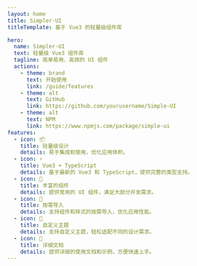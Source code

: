 ```yaml
---
layout: home
title: Simpler-UI
titleTemplate: 基于 Vue3 的轻量级组件库

hero:
  name: Simpler-UI
  text: 轻量级 Vue3 组件库
  tagline: 简单易用、高效的 UI 组件
  actions:
    - theme: brand
      text: 开始使用
      link: /guide/features
    - theme: alt
      text: GitHub
      link: https://github.com/yourusername/Simple-UI
    - theme: alt
      text: NPM
      link: https://www.npmjs.com/package/simple-ui
features:
  - icon: 📦
    title: 轻量级设计
    details: 易于集成和使用，优化应用体积。
  - icon: ⚡️
    title: Vue3 + TypeScript
    details: 基于最新的 Vue3 和 TypeScript，提供完整的类型支持。
  - icon: 📖
    title: 丰富的组件
    details: 提供常用的 UI 组件，满足大部分开发需求。
  - icon: 💪
    title: 按需导入
    details: 支持组件和样式的按需导入，优化应用性能。
  - icon: 🔩
    title: 自定义主题
    details: 支持自定义主题，轻松适配不同的设计需求。
  - icon: 🔑
    title: 详细文档
    details: 提供详细的使用文档和示例，方便快速上手。
---
```

